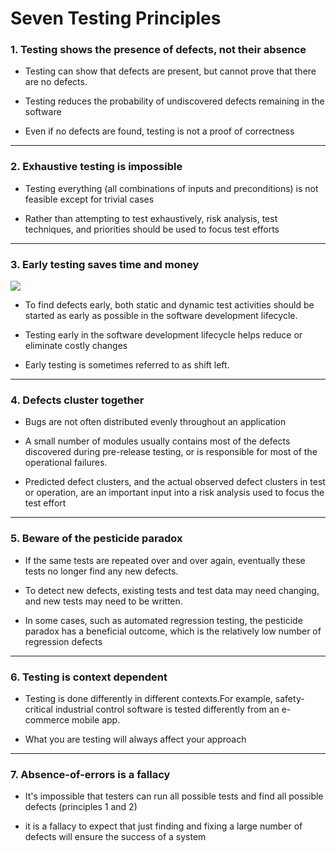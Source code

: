 
# Seven Testing Principles

### 1. Testing shows the presence of defects, not their absence

- Testing can show that defects are present, but cannot prove that there are no defects. 

- Testing reduces the probability of undiscovered defects remaining in the software 

- Even if no defects are found, testing is not a proof of correctness

<hr/>

### 2. Exhaustive testing is impossible

- Testing everything (all combinations of inputs and preconditions) is not feasible except for trivial cases

- Rather than attempting to test exhaustively, risk analysis, test techniques, and priorities should be used to
focus test efforts

 <hr/>
 
### 3. Early testing saves time and money

![](https://s7280.pcdn.co/wp-content/uploads/2017/07/key-2.png)

- To find defects early, both static and dynamic test activities should be started as early as possible in the
software development lifecycle. 

- Testing early in the software development lifecycle helps reduce or eliminate costly changes 

- Early testing is sometimes referred to as shift left. 

<hr/>

### 4. Defects cluster together  

- Bugs are not often distributed evenly throughout an application

- A small number of modules usually contains most of the defects discovered during pre-release testing, or
is responsible for most of the operational failures. 

- Predicted defect clusters, and the actual observed defect clusters in test or operation, are an important
 input into a risk analysis used to focus the test effort
 
 <hr/>
 
### 5. Beware of the pesticide paradox 

- If the same tests are repeated over and over again, eventually these tests no longer find any new defects.

- To detect new defects, existing tests and test data may need changing, and new tests may need to be
written. 

- In some cases, such as automated regression testing, the pesticide paradox has a
beneficial outcome, which is the relatively low number of regression defects

<hr/>

### 6. Testing is context dependent 

- Testing is done differently in different contexts.For example, safety-critical industrial control software is
tested differently from an e-commerce mobile app. 

- What you are testing will always affect your approach 

<hr/>

### 7. Absence-of-errors is a fallacy

- It's impossible that testers can run all possible tests and find all possible defects (principles 1 and 2)

- it is a fallacy to expect that just finding and fixing a large number of defects will ensure the success of a system

